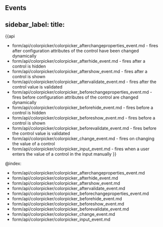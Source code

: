 Events
---
sidebar_label: 
title: 
---          

{{api
- form/api/colorpicker/colorpicker_afterchangeproperties_event.md - fires after configuration attributes of the control have been changed dynamically
- form/api/colorpicker/colorpicker_afterhide_event.md - fires after a control is hidden
- form/api/colorpicker/colorpicker_aftershow_event.md - fires after a control is shown
- form/api/colorpicker/colorpicker_aftervalidate_event.md - fires after the control value is validated
- form/api/colorpicker/colorpicker_beforechangeproperties_event.md - fires before configuration attributes of the control are changed dynamically
- form/api/colorpicker/colorpicker_beforehide_event.md - fires before a control is hidden
- form/api/colorpicker/colorpicker_beforeshow_event.md - fires before a control is shown
- form/api/colorpicker/colorpicker_beforevalidate_event.md - fires before the control value is validated
- form/api/colorpicker/colorpicker_change_event.md - fires on changing the value of a control
- form/api/colorpicker/colorpicker_input_event.md - fires when a user enters the value of a control in the input manually
}}
    
@index:
- form/api/colorpicker/colorpicker_afterchangeproperties_event.md
- form/api/colorpicker/colorpicker_afterhide_event.md
- form/api/colorpicker/colorpicker_aftershow_event.md
- form/api/colorpicker/colorpicker_aftervalidate_event.md
- form/api/colorpicker/colorpicker_beforechangeproperties_event.md
- form/api/colorpicker/colorpicker_beforehide_event.md
- form/api/colorpicker/colorpicker_beforeshow_event.md
- form/api/colorpicker/colorpicker_beforevalidate_event.md
- form/api/colorpicker/colorpicker_change_event.md
- form/api/colorpicker/colorpicker_input_event.md

